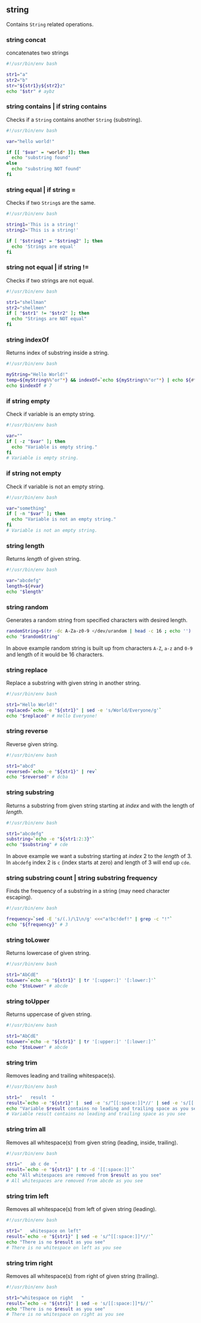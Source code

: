 ## string

Contains `String` related operations.

### string concat

concatenates two strings

```bash
#!/usr/bin/env bash

str1="a"
str2="b"
str="${str1}y${str2}z"
echo "$str" # aybz
```

### string contains | if string contains

Checks if a `String` contains another `String` (substring).

```bash
#!/usr/bin/env bash

var="hello world!"

if [[ "$var" = *world* ]]; then
  echo "substring found"
else
  echo "substring NOT found"
fi
```

### string equal | if string =

Checks if two `String`s are the same.

```bash
#!/usr/bin/env bash

string1='This is a string!'
string2='This is a string!'

if [ "$string1" = "$string2" ]; then
  echo 'Strings are equal'
fi
```

### string not equal | if string !=

Checks if two strings are not equal.

```bash
#!/usr/bin/env bash

str1="shellman"
str2="shellmen"
if [ "$str1" != "$str2" ]; then
  echo "Strings are NOT equal"
fi
```

### string indexOf

Returns index of substring inside a string.

```bash
#!/usr/bin/env bash

myString="Hello World!"
temp=${myString%%"or"*} && indexOf=`echo ${myString%%"or"*} | echo ${#temp}`
echo $indexOf # 7
```

### if string empty

Check if variable is an empty string.

```bash
#!/usr/bin/env bash

var=""
if [ -z "$var" ]; then
  echo "Variable is empty string."
fi
# Variable is empty string.
```

### if string not empty

Check if variable is not an empty string.

```bash
#!/usr/bin/env bash

var="something"
if [ -n "$var" ]; then
  echo "Variable is not an empty string."
fi
# Variable is not an empty string.
```

### string length

Returns _length_ of given string.

```bash
#!/usr/bin/env bash

var="abcdefg"
length=${#var}
echo "$length"
```

### string random

Generates a random string from specified characters with desired length.

```bash
randomString=$(tr -dc A-Za-z0-9 </dev/urandom | head -c 16 ; echo '')
echo "$randomString"
```

In above example random string is built up from characters `A-Z`, `a-z` and `0-9` and length of it would be 16 characters.

### string replace

Replace a substring with given string in another string.

```bash
#!/usr/bin/env bash

str1="Hello World!"
replaced=`echo -e "${str1}" | sed -e 's/World/Everyone/g'`
echo "$replaced" # Hello Everyone!
```

### string reverse

Reverse given string.

```bash
#!/usr/bin/env bash

str1="abcd"
reversed=`echo -e "${str1}" | rev`
echo "$reversed" # dcba
```

### string substring

Returns a substring from given string starting at _index_ and with the length of _length_.

```bash
#!/usr/bin/env bash

str1="abcdefg"
substring=`echo -e "${str1:2:3}"`
echo "$substring" # cde
```

In above example we want a substring starting at _index_ 2 to the _length_ of 3. In `abcdefg` index 2 is `c` (index starts at zero) and length of 3 will end up `cde`.

### string substring count | string substring frequency

Finds the frequency of a substring in a string (may need character escaping).

```bash
#!/usr/bin/env bash

frequency=`sed -E 's/(.)/\1\n/g' <<<"a!bc!def!" | grep -c "!"`
echo "${frequency}" # 3
```

### string toLower

Returns lowercase of given string.

```bash
#!/usr/bin/env bash

str1="AbCdE"
toLower=`echo -e "${str1}" | tr '[:upper:]' '[:lower:]'`
echo "$toLower" # abcde
```

### string toUpper

Returns uppercase of given string.

```bash
#!/usr/bin/env bash

str1="AbCdE"
toLower=`echo -e "${str1}" | tr '[:upper:]' '[:lower:]'`
echo "$toLower" # abcde
```

### string trim

Removes leading and trailing whitespace(s).

```bash
#!/usr/bin/env bash

str1="   result  "
result=`echo -e "${str1}" |  sed -e 's/^[[:space:]]*//' | sed -e 's/[[:space:]]*$//'`
echo "Variable $result contains no leading and trailing space as you see"
# Variable result contains no leading and trailing space as you see
```

### string trim all

Removes all whitespace(s) from given string (leading, inside, trailing).

```bash
#!/usr/bin/env bash

str1="   ab c de  "
result=`echo -e "${str1}" | tr -d '[[:space:]]'`
echo "All whitespaces are removed from $result as you see"
# All whitespaces are removed from abcde as you see
```

### string trim left

Removes all whitespace(s) from left of given string (leading).

```bash
#!/usr/bin/env bash

str1="   whitespace on left"
result=`echo -e "${str1}" | sed -e 's/^[[:space:]]*//'`
echo "There is no $result as you see"
# There is no whitespace on left as you see
```

### string trim right

Removes all whitespace(s) from right of given string (trailing).

```bash
#!/usr/bin/env bash

str1="whitespace on right   "
result=`echo -e "${str1}" | sed -e 's/[[:space:]]*$//'`
echo "There is no $result as you see"
# There is no whitespace on right as you see
```
